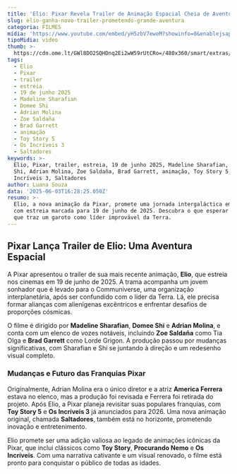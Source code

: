 ```yaml
---
title: 'Elio: Pixar Revela Trailer de Animação Espacial Cheia de Aventuras'
slug: elio-ganha-novo-trailer-prometendo-grande-aventura
categoria: FILMES
midia: 'https://www.youtube.com/embed/yH5zbV7eweM?showinfo=0&enablejsapi=1'
tipoMidia: video
thumb: >-
  https://cdn.ome.lt/GWl8DO2SQHDnq2Ei2wW59rUtCRo=/480x360/smart/extras/conteudos/omelete_THUMB_-_2025-06-03T130819.793.png
tags:
  - Elio
  - Pixar
  - trailer
  - estreia
  - 19 de junho 2025
  - Madeline Sharafian
  - Domee Shi
  - Adrian Molina
  - Zoe Saldaña
  - Brad Garrett
  - animação
  - Toy Story 5
  - Os Incríveis 3
  - Saltadores
keywords: >-
  Elio, Pixar, trailer, estreia, 19 de junho 2025, Madeline Sharafian, Domee
  Shi, Adrian Molina, Zoe Saldaña, Brad Garrett, animação, Toy Story 5, Os
  Incríveis 3, Saltadores
author: Luana Souza
data: '2025-06-03T16:28:25.050Z'
resumo: >-
  Elio, a nova animação da Pixar, promete uma jornada intergaláctica emocionante
  com estreia marcada para 19 de junho de 2025. Descubra o que esperar do filme
  que traz um garoto como líder improvável da Terra.
---
```


## Pixar Lança Trailer de Elio: Uma Aventura Espacial

A Pixar apresentou o trailer de sua mais recente animação, **Elio**, que estreia nos cinemas em 19 de junho de 2025. A trama acompanha um jovem sonhador que é levado para o Communiverse, uma organização interplanetária, após ser confundido com o líder da Terra. Lá, ele precisa formar alianças com alienígenas excêntricos e enfrentar desafios de proporções cósmicas.

O filme é dirigido por **Madeline Sharafian**, **Domee Shi** e **Adrian Molina**, e conta com um elenco de vozes notáveis, incluindo **Zoe Saldaña** como Tia Olga e **Brad Garrett** como Lorde Grigon. A produção passou por mudanças significativas, com Sharafian e Shi se juntando à direção e um redesenho visual completo.

### Mudanças e Futuro das Franquias Pixar

Originalmente, Adrian Molina era o único diretor e a atriz **America Ferrera** estava no elenco, mas a produção foi revisada e Ferrera foi retirada do projeto. Após Elio, a Pixar planeja revisitar suas populares franquias, com **Toy Story 5** e **Os Incríveis 3** já anunciados para 2026. Uma nova animação original, chamada **Saltadores**, também está no horizonte, prometendo inovação e entretenimento.

Elio promete ser uma adição valiosa ao legado de animações icônicas da Pixar, que inclui clássicos como **Toy Story**, **Procurando Nemo** e **Os Incríveis**. Com uma narrativa cativante e um visual renovado, o filme está pronto para conquistar o público de todas as idades.


